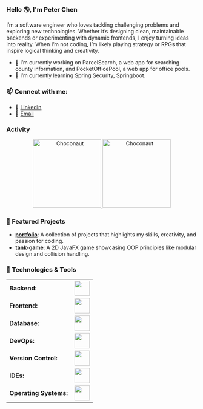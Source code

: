 ### Hello 🌎, I'm Peter Chen
I’m a software engineer who loves tackling challenging problems and exploring new technologies. Whether it’s designing clean, maintainable backends or experimenting with dynamic frontends, I enjoy turning ideas into reality. When I’m not coding, I’m likely playing strategy or RPGs that inspire logical thinking and creativity.

  - 🔭 I’m currently working on ParcelSearch, a web app for searching county information, and PocketOfficePool, a web app for office pools.
  - 🌱 I’m currently learning Spring Security, Springboot.

### 📫 Connect with me:
<!--- - 🌐 [Portfolio](https://your-portfolio-link.com) !-->
- 💼 [LinkedIn](https://www.linkedin.com/in/peter-n-chen/)
- 📧 [Email](mailto:peter.n.chen@gmail.com)

### Activity
<div align="center">
  <a href="https://github.com/Choconaut">
    <img height="180em" src="https://github-readme-stats.vercel.app/api/top-langs?username=Choconaut&show_icons=true&locale=en&layout=compact&theme=tokyonight" alt="Choconaut"/>
    <img height="180em" src="https://github-readme-stats.vercel.app/api?username=Choconaut&show_icons=true&locale=en&layout=compact&theme=tokyonight" alt="Choconaut"/>
  </a>
</div>

### 🌟 Featured Projects
- [**portfolio**](https://github.com/Choconaut/portfolio): A collection of projects that highlights my skills, creativity, and passion for coding.
- [**tank-game**](https://github.com/Choconaut/tankgame): A 2D JavaFX game showcasing OOP principles like modular design and collision handling.

### 🔧 Technologies & Tools
<table>
    <tr>
        <td style="font-weight: bold; padding-right: 10px; vertical-align: center; border: none;">Backend:</td>
        <td><img height="40" src="https://skillicons.dev/icons?i=java,python,spring,maven,hibernate"/></td>
    </tr>
    <tr>
        <td style="font-weight: bold; padding-right: 10px; vertical-align: center;">Frontend:</td>
        <td><img height="40" src="https://skillicons.dev/icons?i=vue,react,html,css,js,ts,figma"/></td>
    </tr>
    <tr>
        <td style="font-weight: bold; padding-right: 10px; vertical-align: center; border: none;">Database:</td>
        <td><img height="40" src="https://skillicons.dev/icons?i=mysql,postgresql,mongodb"/></td>
    </tr>
    <tr>
        <td style="font-weight: bold; padding-right: 10px; vertical-align: center; border: none;">DevOps:</td>
        <td><img height="40" src="https://skillicons.dev/icons?i=docker,githubactions,nginx"/></td>
    </tr>
    <tr>
        <td style="font-weight: bold; padding-right: 10px; vertical-align: center; border: none;">Version Control:</td>
        <td><img height="40" src="https://skillicons.dev/icons?i=git,github"/></td>
    </tr>
    <tr>
        <td style="font-weight: bold; padding-right: 10px; vertical-align: center; border: none;">IDEs:</td>
        <td><img height="40" src="https://skillicons.dev/icons?i=idea,webstorm,pycharm,vscode,eclipse"/></td>
    </tr>
    <tr>
        <td style="font-weight: bold; padding-right: 10px; vertical-align: center; border: none;">Operating Systems:</td>
        <td><img height="40" src="https://skillicons.dev/icons?i=windows,linux"/></td>
    </tr>
</table>
